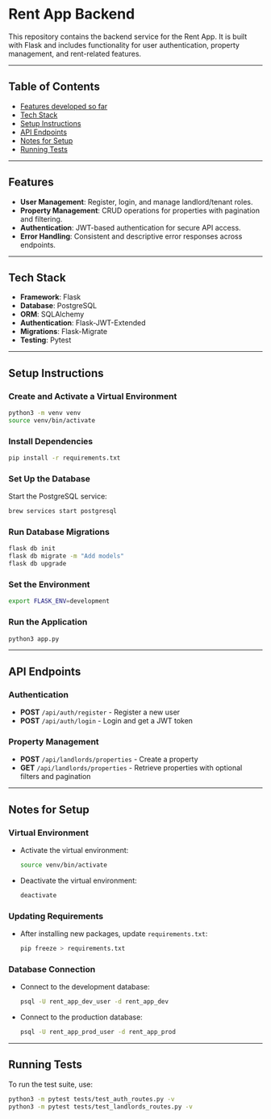 # Rent App Backend

This repository contains the backend service for the Rent App. It is built with Flask and includes functionality for user authentication, property management, and rent-related features.

---

## Table of Contents

- [Features developed so far](#features)
- [Tech Stack](#tech-stack)
- [Setup Instructions](#setup-instructions)
- [API Endpoints](#api-endpoints)
- [Notes for Setup](#notes-for-setup)
- [Running Tests](#running-tests)

---

## Features

- **User Management**: Register, login, and manage landlord/tenant roles.
- **Property Management**: CRUD operations for properties with pagination and filtering.
- **Authentication**: JWT-based authentication for secure API access.
- **Error Handling**: Consistent and descriptive error responses across endpoints.

---

## Tech Stack

- **Framework**: Flask
- **Database**: PostgreSQL
- **ORM**: SQLAlchemy
- **Authentication**: Flask-JWT-Extended
- **Migrations**: Flask-Migrate
- **Testing**: Pytest

---

## Setup Instructions

### Create and Activate a Virtual Environment
```bash
python3 -m venv venv
source venv/bin/activate
```

### Install Dependencies
```bash
pip install -r requirements.txt
```

### Set Up the Database

Start the PostgreSQL service:
   ```bash
   brew services start postgresql
   ```
### Run Database Migrations
```bash
flask db init
flask db migrate -m "Add models"
flask db upgrade
```

### Set the Environment
```bash
export FLASK_ENV=development
```

### Run the Application
```bash
python3 app.py
```

---

## API Endpoints

### Authentication
- **POST** `/api/auth/register` - Register a new user
- **POST** `/api/auth/login` - Login and get a JWT token

### Property Management
- **POST** `/api/landlords/properties` - Create a property
- **GET** `/api/landlords/properties` - Retrieve properties with optional filters and pagination

---

## Notes for Setup

### Virtual Environment
- Activate the virtual environment:
  ```bash
  source venv/bin/activate
  ```
- Deactivate the virtual environment:
  ```bash
  deactivate
  ```

### Updating Requirements
- After installing new packages, update `requirements.txt`:
  ```bash
  pip freeze > requirements.txt
  ```

### Database Connection
- Connect to the development database:
  ```bash
  psql -U rent_app_dev_user -d rent_app_dev
  ```
- Connect to the production database:
  ```bash
  psql -U rent_app_prod_user -d rent_app_prod
  ```

---

## Running Tests

To run the test suite, use:
```bash
python3 -m pytest tests/test_auth_routes.py -v
python3 -m pytest tests/test_landlords_routes.py -v
```
